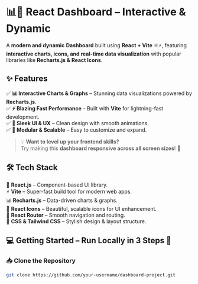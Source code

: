 # 📊🚀 React Dashboard – Interactive & Dynamic  

A **modern and dynamic** **Dashboard** built using **React + Vite** ⚛️⚡, featuring **interactive charts, icons, and real-time data visualization** with popular libraries like **Recharts.js & React Icons**.  

## ✨ Features  
✅ **📊 Interactive Charts & Graphs** – Stunning data visualizations powered by **Recharts.js**.  
✅ **⚡ Blazing Fast Performance** – Built with **Vite** for lightning-fast development.  
✅ **🎨 Sleek UI & UX** – Clean design with smooth animations.  
✅ **🔌 Modular & Scalable** – Easy to customize and expand.  

> 💡 **Want to level up your frontend skills?**  
> Try making this **dashboard responsive across all screen sizes**! 🚀  

## 🛠️ Tech Stack  
🚀 **React.js** – Component-based UI library.  
⚡ **Vite** – Super-fast build tool for modern web apps.  
📊 **Recharts.js** – Data-driven charts & graphs.  
🎨 **React Icons** – Beautiful, scalable icons for UI enhancement.  
🧭 **React Router** – Smooth navigation and routing.  
💅 **CSS & Tailwind CSS** – Stylish design & layout structure.  

## 💻 Getting Started – Run Locally in 3 Steps 🚀  

### 📥 Clone the Repository  
```sh
git clone https://github.com/your-username/dashboard-project.git
